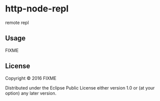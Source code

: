 # http-node-repl

remote repl

## Usage

FIXME

## License

Copyright © 2016 FIXME

Distributed under the Eclipse Public License either version 1.0 or (at
your option) any later version.
